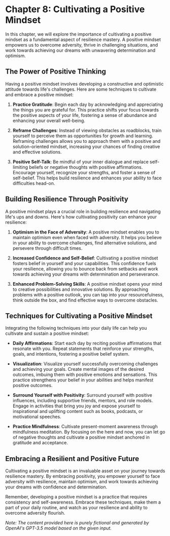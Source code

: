 Chapter 8: Cultivating a Positive Mindset
=========================================

In this chapter, we will explore the importance of cultivating a positive mindset as a fundamental aspect of resilience mastery. A positive mindset empowers us to overcome adversity, thrive in challenging situations, and work towards achieving our dreams with unwavering determination and optimism.

The Power of Positive Thinking
------------------------------

Having a positive mindset involves developing a constructive and optimistic attitude towards life's challenges. Here are some techniques to cultivate and embrace a positive mindset:

1. **Practice Gratitude**: Begin each day by acknowledging and appreciating the things you are grateful for. This practice shifts your focus towards the positive aspects of your life, fostering a sense of abundance and enhancing your overall well-being.

2. **Reframe Challenges**: Instead of viewing obstacles as roadblocks, train yourself to perceive them as opportunities for growth and learning. Reframing challenges allows you to approach them with a positive and solution-oriented mindset, increasing your chances of finding creative and effective solutions.

3. **Positive Self-Talk**: Be mindful of your inner dialogue and replace self-limiting beliefs or negative thoughts with positive affirmations. Encourage yourself, recognize your strengths, and foster a sense of self-belief. This helps build resilience and enhances your ability to face difficulties head-on.

Building Resilience Through Positivity
--------------------------------------

A positive mindset plays a crucial role in building resilience and navigating life's ups and downs. Here's how cultivating positivity can enhance your resilience:

1. **Optimism in the Face of Adversity**: A positive mindset enables you to maintain optimism even when faced with adversity. It helps you believe in your ability to overcome challenges, find alternative solutions, and persevere through difficult times.

2. **Increased Confidence and Self-Belief**: Cultivating a positive mindset fosters belief in yourself and your capabilities. This confidence fuels your resilience, allowing you to bounce back from setbacks and work towards achieving your dreams with determination and perseverance.

3. **Enhanced Problem-Solving Skills**: A positive mindset opens your mind to creative possibilities and innovative solutions. By approaching problems with a positive outlook, you can tap into your resourcefulness, think outside the box, and find effective ways to overcome obstacles.

Techniques for Cultivating a Positive Mindset
---------------------------------------------

Integrating the following techniques into your daily life can help you cultivate and sustain a positive mindset:

* **Daily Affirmations**: Start each day by reciting positive affirmations that resonate with you. Repeat statements that reinforce your strengths, goals, and intentions, fostering a positive belief system.

* **Visualization**: Visualize yourself successfully overcoming challenges and achieving your goals. Create mental images of the desired outcomes, imbuing them with positive emotions and sensations. This practice strengthens your belief in your abilities and helps manifest positive outcomes.

* **Surround Yourself with Positivity**: Surround yourself with positive influences, including supportive friends, mentors, and role models. Engage in activities that bring you joy and expose yourself to inspirational and uplifting content such as books, podcasts, or motivational speeches.

* **Practice Mindfulness**: Cultivate present-moment awareness through mindfulness meditation. By focusing on the here and now, you can let go of negative thoughts and cultivate a positive mindset anchored in gratitude and acceptance.

Embracing a Resilient and Positive Future
-----------------------------------------

Cultivating a positive mindset is an invaluable asset on your journey towards resilience mastery. By embracing positivity, you empower yourself to face adversity with resilience, maintain optimism, and work towards achieving your dreams with confidence and determination.

Remember, developing a positive mindset is a practice that requires consistency and self-awareness. Embrace these techniques, make them a part of your daily routine, and watch as your resilience and ability to overcome adversity flourish.

*Note: The content provided here is purely fictional and generated by OpenAI's GPT-3.5 model based on the given input.*

